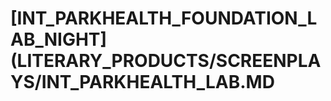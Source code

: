# \[INT\_PARKHEALTH\_FOUNDATION\_LAB\_NIGHT]\(LITERARY\_PRODUCTS/SCREENPLAYS/INT\_PARKHEALTH\_LAB.MD

